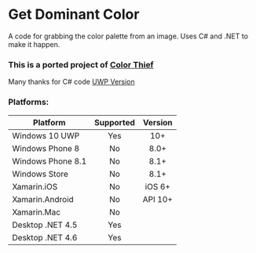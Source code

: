 # Get Dominant Color

A code for grabbing the color palette from an image. Uses C# and .NET to make it happen.

### This is a ported project of [Color Thief](https://github.com/lokesh/color-thief/) 

Many thanks for C# code [UWP Version](https://gist.github.com/zumicts/c5050a36e4ba742dc244)

### Platforms:
|Platform|Supported|Version|
| ------------------- | :-----------: | :------------------: |
|Windows 10 UWP|Yes|10+|
|Windows Phone 8|No|8.0+|
|Windows Phone 8.1|No|8.1+|
|Windows Store|No|8.1+|
|Xamarin.iOS|No|iOS 6+|
|Xamarin.Android|No|API 10+|
|Xamarin.Mac|No||
|Desktop .NET 4.5|Yes||
|Desktop .NET 4.6|Yes||
